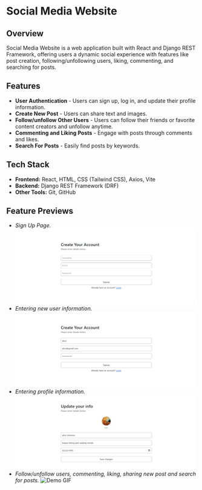 # Social Media Website

## Overview
Social Media Website is a web application built with React and Django REST Framework, offering users a dynamic social experience with features like post creation, following/unfollowing users, liking, commenting, and searching for posts.


## Features
- **User Authentication** - Users can sign up, log in, and update their profile information.
- **Create New Post** -  Users can share text and images.
- **Follow/unfollow Other Users** - Users can follow their friends or favorite content creators and unfollow anytime.
- **Commenting and Liking Posts** - Engage with posts through comments and likes.
- **Search For Posts** - Easily find posts by keywords.

## Tech Stack
- **Frontend:** React, HTML, CSS (Tailwind CSS), Axios, Vite 
- **Backend:** Django REST Framework (DRF)
- **Other Tools:** Git, GitHub 

## Feature Previews
- *Sign Up Page.*
![Demo GIF](./assets/1.jpg)
- *Entering new user information.*
![Demo GIF](./assets/2.jpg)
- *Entering profile information.*
![Demo GIF](./assets/4.jpg)
- *Follow/unfollow users, commenting, liking, sharing new post and search for posts.*
![Demo GIF](./assets/5.gif)

